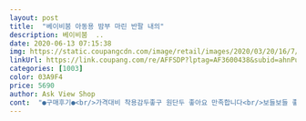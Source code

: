 ```yaml
---
layout: post 
title:  "베이비붐 아동용 밤부 마린 반팔 내의" 
description: 베이비붐  ..
date: 2020-06-13 07:15:38 
img: https://static.coupangcdn.com/image/retail/images/2020/03/20/16/7/07163e24-553e-46a3-8a5e-982461a6d60f.jpg 
linkUrl: https://link.coupang.com/re/AFFSDP?lptag=AF3600438&subid=ahnPublicAsk&pageKey=1414765043&itemId=2451440176&vendorItemId=70445084541&traceid=V0-113-8357f3565c1d9653 
categories: [1003] 
color: 03A9F4 
price: 5690 
author: Ask View Shop 
cont:  "●구매후기●<br/>가격대비 착용감두좋구 원단두 좋아요 만족합니다<br/>보들보들 좋아요7개월 아가인데 90잘 맞아요ㅎㅎ<br/>" 
---
```

